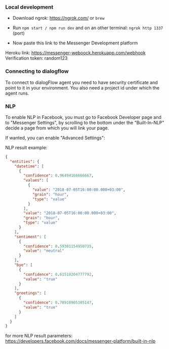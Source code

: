 ### Local development

- Download ngrok: https://ngrok.com/ or `brew`
- Run `npm start / npm run dev` and on an other terminal: `ngrok http 1337` (port)

- Now paste this link to the Messenger Development platform


Heroku link: https://messenger-weboock.herokuapp.com/webhook
Verification token: random123

### Connecting to dialogflow

To connect to dialogFlow agent you need to have security certificate and point to it in your environment. You also need a project id under which the agent runs.

### NLP

To enable NLP in Facebook, you must go to Facebook Developer page and to "Messenger Settings", by scrolling to the bottom under the "Built-In-NLP" decide a page from which you will link your page.

If wanted, you can enable "Advanced Settings":


NLP result example:

```json
{
  "entities": {
    "datetime": [
      {
        "confidence": 0.96494166666667,
        "values": [
          {
            "value": "2018-07-05T16:00:00.000+03:00",
            "grain": "hour",
            "type": "value"
          }
        ],
        "value": "2018-07-05T16:00:00.000+03:00",
        "grain": "hour",
        "type": "value"
      }
    ],
    "sentiment": [
      {
        "confidence": 0.59301154950735,
        "value": "neutral"
      }
    ],
    "bye": [
      {
        "confidence": 0.61518204777792,
        "value": "true"
      }
    ],
    "greetings": [
      {
        "confidence": 0.78910905105147,
        "value": "true"
      }
    ]
  }
}
```

for more NLP result parameters: https://developers.facebook.com/docs/messenger-platform/built-in-nlp